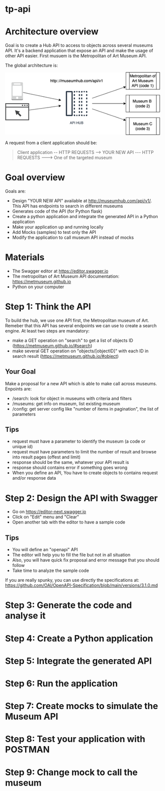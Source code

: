 # tp-api

# Architecture overview

Goal is to create a Hub API to access to objects across several museums API. It's a backend application that expose an API and make the usage of other API easier. First musuem is the Metropolitan of Art Museum API.

The global architecture is:

![High level architecture](docs/api-hub.drawio.png)

A request from a client application should be:

> Client application -- HTTP REQUESTS --> YOUR NEW API --- HTTP REQUESTS ---> One of the targeted museum

# Goal overview

Goals are:

* Design "YOUR NEW API" available at http://museumhub.com/api/v1/. This API has endpoints to search in different museums 
* Generates code of the API (for Python flask)
* Create a python application and integrate the generated API in a Python application
* Make your application up and running locally
* Add Mocks (samples) to test only the API
* Modify the application to call museum API instead of mocks

# Materials

- The Swagger editor at https://editor.swagger.io
- The metropolitan of Art Museum API documentation:  https://metmuseum.github.io
- Python on your computer
 
# Step 1: Think the API

To build the hub, we use one API first, the Metropolitan museum of Art. Remeber that this API has several endpoints we can use to create a search engine. At least two steps are mandatory:

- make a GET operation on "search" to get a list of objects ID (https://metmuseum.github.io/#search)
- make several GET operation on "objects/[objectID]" with each ID in search result (https://metmuseum.github.io/#object)

## Your Goal

Make a proposal for a new API which is able to make call across museums. Enpoints are:

- /search: look for object in museums with criteria and filters
- /museums: get info on museum, list existing museum
- /config: get server config like "number of items in pagination", the list of parameters

## Tips

- request must have a parameter to identify the museum (a code or unique id)
- request must have parameters to limit the number of result and browse into result pages (offest and limit)
- response should be the same, whatever your API result is
- response should contains error if something goes wrong
- When you define an API, You have to create objects to contains request and/or response data

# Step 2: Design the API with Swagger

- Go on https://editor-next.swagger.io
- Click on "Edit" menu and "Clear"
- Open another tab with the editor to have a sample code

## Tips

- You will define an "openapi" API
- The editor will help you to fill the file but not in all situation
- Also, you will have quick fix proposal and error message that you should follow
- Take time to analyze the sample code

If you are really spunky, you can use directly the specifications at: https://github.com/OAI/OpenAPI-Specification/blob/main/versions/3.1.0.md

# Step 3: Generate the code and analyse it

# Step 4: Create a Python application

# Step 5: Integrate the generated API

# Step 6: Run the application

# Step 7: Create mocks to simulate the Museum API

# Step 8: Test your application with POSTMAN

# Step 9: Change mock to call the museum
